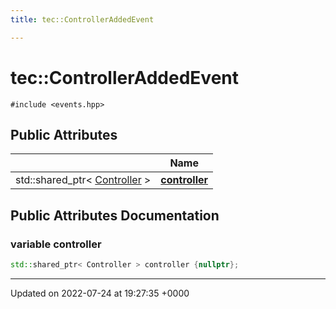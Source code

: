 ```yaml
---
title: tec::ControllerAddedEvent

---
```


# tec::ControllerAddedEvent






`#include <events.hpp>`

## Public Attributes

|                | Name           |
| -------------- | -------------- |
| std::shared_ptr< [Controller](/engine/Classes/structtec_1_1_controller/) > | **[controller](/engine/Classes/structtec_1_1_controller_added_event/#variable-controller)**  |

## Public Attributes Documentation

### variable controller

```cpp
std::shared_ptr< Controller > controller {nullptr};
```


-------------------------------

Updated on 2022-07-24 at 19:27:35 +0000